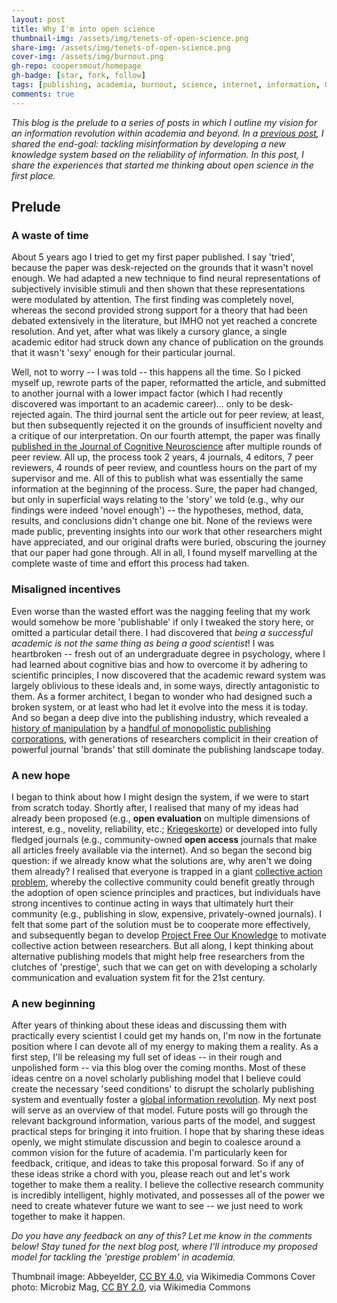 ```yaml
---
layout: post
title: Why I'm into open science
thumbnail-img: /assets/img/tenets-of-open-science.png
share-img: /assets/img/tenets-of-open-science.png
cover-img: /assets/img/burnout.png
gh-repo: coopersmout/homepage
gh-badge: [star, fork, follow]
tags: [publishing, academia, burnout, science, internet, information, Google, reliability]
comments: true
---
```


*This blog is the prelude to a series of posts in which I outline my vision for an information revolution within academia and beyond. In a [previous post](https://coopersmout.com/2021-07-31-reliability-indices-for-the-internet/), I shared the end-goal: tackling misinformation by developing a new knowledge system based on the reliability of information. In this post, I share the experiences that started me thinking about open science in the first place.*


## Prelude
### A waste of time
About 5 years ago I tried to get my first paper published. I say 'tried', because the paper was desk-rejected on the grounds that it wasn't novel enough. We had adapted a new technique to find neural representations of subjectively invisible stimuli and then shown that these representations were modulated by attention. The first finding was completely novel, whereas the second provided strong support for a theory that had been debated extensively in the literature, but IMHO not yet reached a concrete resolution. And yet, after what was likely a cursory glance, a single academic editor had struck down any chance of publication on the grounds that it wasn't 'sexy' enough for their particular journal.

Well, not to worry -- I was told -- this happens all the time. So I picked myself up, rewrote parts of the paper, reformatted the article, and submitted to another journal with a lower impact factor (which I had recently discovered was important to an academic career)... only to be desk-rejected again. The third journal sent the article out for peer review, at least, but then subsequently rejected it on the grounds of insufficient novelty and a critique of our interpretation. On our fourth attempt, the paper was finally [published in the Journal of Cognitive Neuroscience](https://doi.org/10.1162/jocn_a_01283) after multiple rounds of peer review. All up, the process took 2 years, 4 journals, 4 editors, 7 peer reviewers, 4 rounds of peer review, and countless hours on the part of my supervisor and me. All of this to publish what was essentially the same information at the beginning of the process. Sure, the paper had changed, but only in superficial ways relating to the 'story' we told (e.g., why our findings were indeed 'novel enough') -- the hypotheses, method, data, results, and conclusions didn't change one bit. None of the reviews were made public, preventing insights into our work that other researchers might have appreciated, and our original drafts were buried, obscuring the journey that our paper had gone through. All in all, I found myself marvelling at the complete waste of time and effort this process had taken.

### Misaligned incentives
Even worse than the wasted effort was the nagging feeling that my work would somehow be more 'publishable' if only I tweaked the story here, or omitted a particular detail there. I had discovered that *being a successful academic is not the same thing as being a good scientist*! I was heartbroken -- fresh out of an undergraduate degree in psychology, where I had learned about cognitive bias and how to overcome it by adhering to scientific principles, I now discovered that the academic reward system was largely oblivious to these ideals and, in some ways, directly antagonistic to them. As a former architect, I began to wonder who had designed such a broken system, or at least who had let it evolve into the mess it is today. And so began a deep dive into the publishing industry, which revealed a [history of manipulation](https://www.theguardian.com/science/2017/jun/27/profitable-business-scientific-publishing-bad-for-science) by a [handful of monopolistic publishing corporations](https://doi.org/10.1371/journal.pone.0127502), with generations of researchers complicit in their creation of powerful journal 'brands' that still dominate the publishing landscape today.

### A new hope
I began to think about how I might design the system, if we were to start from scratch today. Shortly after, I realised that many of my ideas had already been proposed (e.g., **open evaluation** on multiple dimensions of interest, e.g., novelity, reliability, etc.; [Kriegeskorte](https://doi.org/10.3389/fncom.2012.00079)) or developed into fully fledged journals (e.g., community-owned **open access** journals that make all articles freely available via the internet). And so began the second big question: if we already know what the solutions are, why aren't we doing them already? I realised that everyone is trapped in a giant [collective action problem](https://en.wikipedia.org/wiki/Collective_action_problem), whereby the collective community could benefit greatly through the adoption of open science principles and practices, but individuals have strong incentives to continue acting in ways that ultimately hurt their community (e.g., publishing in slow, expensive, privately-owned journals). I felt that some part of the solution must be to cooperate more effectively, and subsequently began to develop [Project Free Our Knowledge](https://freeourknowledge.org/) to motivate collective action between researchers. But all along, I kept thinking about alternative publishing models that might help free researchers from the clutches of 'prestige', such that we can get on with developing a scholarly communication and evaluation system fit for the 21st century.

### A new beginning
After years of thinking about these ideas and discussing them with practically every scientist I could get my hands on, I'm now in the fortunate position where I can devote all of my energy to making them a reality. As a first step, I'll be releasing my full set of ideas -- in their rough and unpolished form -- via this blog over the coming months. Most of these ideas centre on a novel scholarly publishing model that I believe could create the necessary 'seed conditions' to disrupt the scholarly publishing system and eventually foster a [global information revolution](https://coopersmout.com/2021-07-31-reliability-indices-for-the-internet/). My next post will serve as an overview of that model. Future posts will go through the relevant background information, various parts of the model, and suggest practical steps for bringing it into fruition. I hope that by sharing these ideas openly, we might stimulate discussion and begin to coalesce around a common vision for the future of academia. I'm particularly keen for feedback, critique, and ideas to take this proposal forward. So if any of these ideas strike a chord with you, please reach out and let's work together to make them a reality. I believe the collective research community is incredibly intelligent, highly motivated, and possesses all of the power we need to create whatever future we want to see -- we just need to work together to make it happen.


*Do you have any feedback on any of this? Let me know in the comments below! Stay tuned for the next blog post, where I'll introduce my proposed model for tackling the 'prestige problem' in academia.*

Thumbnail image: Abbeyelder, [CC BY 4.0](https://creativecommons.org/licenses/by/4.0), via Wikimedia Commons
Cover photo: Microbiz Mag, [CC BY 2.0](https://creativecommons.org/licenses/by/2.0), via Wikimedia Commons
